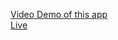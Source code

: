 [Video Demo of this app](https://drive.google.com/file/d/1uz8BaPoXOiP8MJArtKWIngD1dBK3SnEL/view?usp=sharing)
<br/>
[Live](https://profiles-crup-api.vercel.app/)
